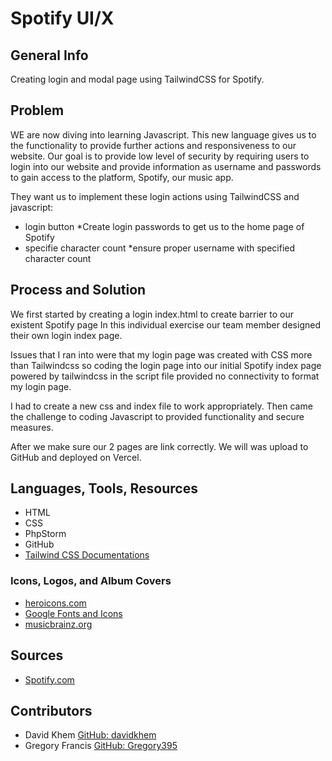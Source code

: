 # Spotify UI/X
## General Info
Creating login and modal page using TailwindCSS for Spotify.

## Problem
WE are now diving into learning  Javascript. This new language	gives us to the functionality to provide further actions and responsiveness to our website.  Our goal is to provide low level of security by requiring users to login into our website and provide information as username and passwords to gain access to the platform, Spotify, our music app.


They want us to implement these login actions using  TailwindCSS and javascript:
* login button
  *Create login passwords to get us to the home page of Spotify
* specifie character count
  *ensure proper username with specified character count

## Process and Solution
We first started by creating a login index.html to create barrier to our existent Spotify page
In this individual exercise our team member designed their own login index page.

Issues that I ran into were that my login page was created with CSS more than Tailwindcss so coding the login page into our initial  Spotify index page powered by tailwindcss in the script file  provided no connectivity to format my login page.

I had to create a new css and index file to work appropriately.
Then came the challenge to coding Javascript  to provided functionality and secure measures.


After we make  sure our 2 pages are link correctly.
We will was upload to GitHub and deployed on Vercel.

## Languages, Tools, Resources
* HTML
* CSS
* PhpStorm
* GitHub
* [Tailwind CSS Documentations](https://tailwindcss.com/docs)

### Icons, Logos, and Album Covers
* [heroicons.com](https://heroicons.com/)
* [Google Fonts and Icons](https://fonts.google.com/icons?selected=Material+Icons:home)
* [musicbrainz.org](https://musicbrainz.org)

## Sources
* [Spotify.com](https://open.spotify.com/)

## Contributors
* David Khem [GitHub: davidkhem](https://github.com/davidkhem)
* Gregory Francis [GitHub: Gregory395](https://github.com/Gregory395)
